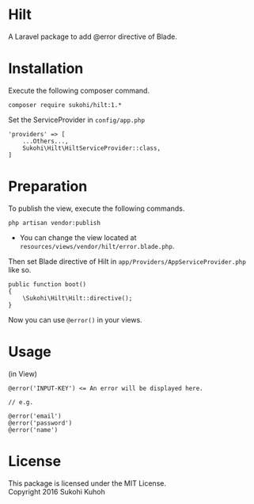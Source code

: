# Hilt
A Laravel package to add @error directive of Blade.

# Installation

Execute the following composer command.

    composer require sukohi/hilt:1.*

Set the ServiceProvider in `config/app.php`

    'providers' => [
        ...Others...,  
        Sukohi\Hilt\HiltServiceProvider::class,
    ]

# Preparation

To publish the view, execute the following commands.

    php artisan vendor:publish

* You can change the view located at `resources/views/vendor/hilt/error.blade.php`.

Then set Blade directive of Hilt in `app/Providers/AppServiceProvider.php` like so.

    public function boot()
    {
        \Sukohi\Hilt\Hilt::directive();
    }

Now you can use `@error()` in your views.

# Usage

(in View)

    @error('INPUT-KEY') <= An error will be displayed here.

    // e.g. 
    
    @error('email')
    @error('password')
    @error('name')

# License

This package is licensed under the MIT License.  
Copyright 2016 Sukohi Kuhoh